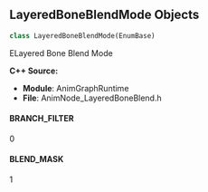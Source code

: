 ## LayeredBoneBlendMode Objects

```python
class LayeredBoneBlendMode(EnumBase)
```

ELayered Bone Blend Mode

**C++ Source:**

- **Module**: AnimGraphRuntime
- **File**: AnimNode_LayeredBoneBlend.h

<a id="unreal.LayeredBoneBlendMode.BRANCH_FILTER"></a>

#### BRANCH_FILTER

0

<a id="unreal.LayeredBoneBlendMode.BLEND_MASK"></a>

#### BLEND_MASK

1

<a id="unreal.CurveBlendOption"></a>